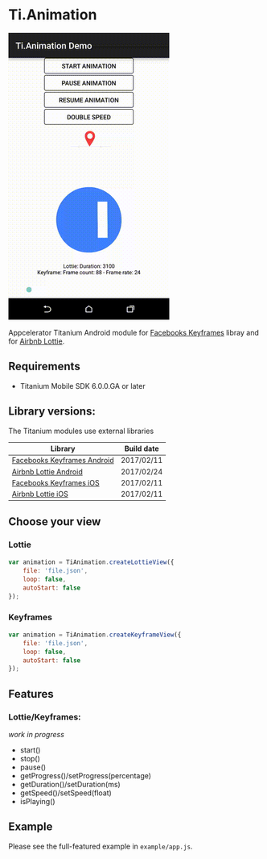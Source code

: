# Ti.Animation

![gif](animation.gif)

Appcelerator Titanium Android module for [Facebooks Keyframes](https://github.com/facebookincubator/Keyframes) libray and for [Airbnb Lottie](https://github.com/airbnb/lottie-android). 

## Requirements
- Titanium Mobile SDK 6.0.0.GA or later

## Library versions:
The Titanium modules use external libraries

|Library|Build date|
|---|---|
| [Facebooks Keyframes Android](https://github.com/facebookincubator/Keyframes) | 2017/02/11 |
| [Airbnb Lottie Android](https://github.com/airbnb/lottie-android) | 2017/02/24 |
| [Facebooks Keyframes iOS](https://github.com/facebookincubator/Keyframes) | 2017/02/11 |
| [Airbnb Lottie iOS](https://github.com/airbnb/lottie-ios) | 2017/02/11 |


## Choose your view
### Lottie
```js
var animation = TiAnimation.createLottieView({
    file: 'file.json',
    loop: false,
    autoStart: false
});
```
### Keyframes
```js
var animation = TiAnimation.createKeyframeView({
    file: 'file.json',
    loop: false,
    autoStart: false
});
```

## Features

### Lottie/Keyframes:
_work in progress_
- start()
- stop()
- pause()
- getProgress()/setProgress(percentage)
- getDuration()/setDuration(ms)
- getSpeed()/setSpeed(float)
- isPlaying()

## Example
Please see the full-featured example in `example/app.js`.
